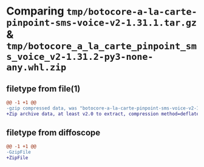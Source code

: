 # Comparing `tmp/botocore-a-la-carte-pinpoint-sms-voice-v2-1.31.1.tar.gz` & `tmp/botocore_a_la_carte_pinpoint_sms_voice_v2-1.31.2-py3-none-any.whl.zip`

## filetype from file(1)

```diff
@@ -1 +1 @@
-gzip compressed data, was "botocore-a-la-carte-pinpoint-sms-voice-v2-1.31.1.tar", last modified: Sat Jul  8 01:42:35 2023, max compression
+Zip archive data, at least v2.0 to extract, compression method=deflate
```

## filetype from diffoscope

```diff
@@ -1 +1 @@
-GzipFile
+ZipFile
```

